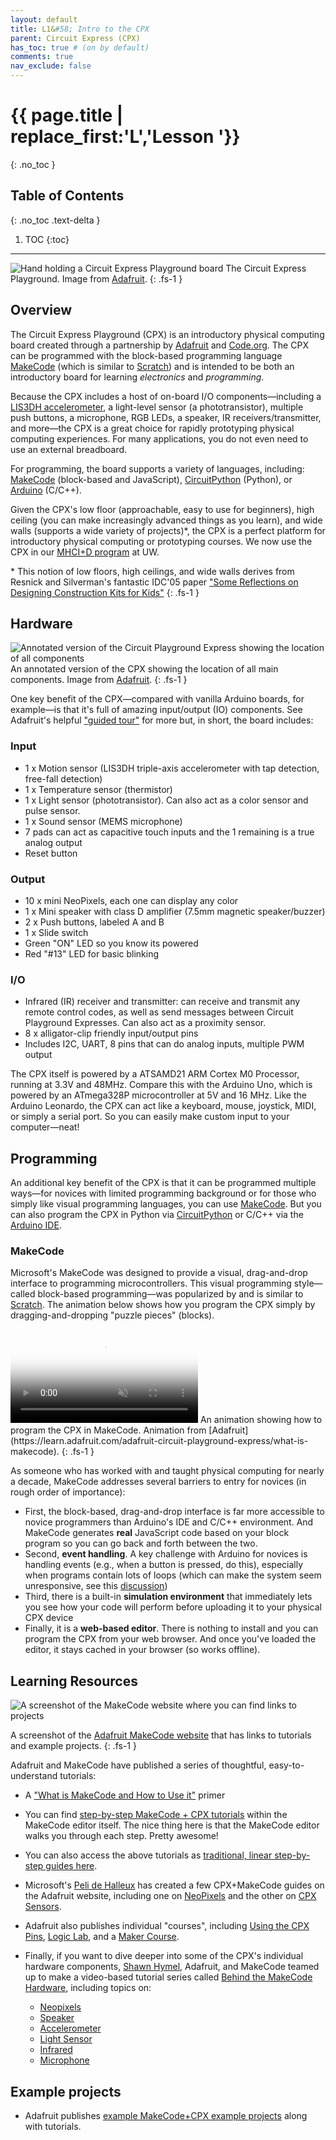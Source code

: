 ```yaml
---
layout: default
title: L1&#58; Intro to the CPX
parent: Circuit Express (CPX)
has_toc: true # (on by default)
comments: true
nav_exclude: false
---
```

# {{ page.title | replace_first:'L','Lesson '}}
{: .no_toc }

## Table of Contents
{: .no_toc .text-delta }

1. TOC
{:toc}
---

![Hand holding a Circuit Express Playground board](assets/images/CircuitExpressPlaygroundHandModelShot_Adafruit.png)
The Circuit Express Playground. Image from [Adafruit](https://www.adafruit.com/product/3333). 
{: .fs-1 } 

## Overview

The Circuit Express Playground (CPX) is an introductory physical computing board created through a partnership by [Adafruit](https://adafruit.com) and [Code.org](https://code.org). The CPX can be programmed with the block-based programming language [MakeCode](https://makecode.adafruit.com/) (which is similar to [Scratch](https://scratch.mit.edu/)) and is intended to be both an introductory board for learning *electronics* and *programming*.

Because the CPX includes a host of on-board I/O components—including a [LIS3DH accelerometer](https://learn.adafruit.com/adafruit-lis3dh-triple-axis-accelerometer-breakout), a light-level sensor (a phototransistor), multiple push buttons, a microphone, RGB LEDs, a speaker, IR receivers/transmitter, and more—the CPX is a great choice for rapidly prototyping physical computing experiences. For many applications, you do not even need to use an external breadboard.

For programming, the board supports a variety of languages, including: [MakeCode](https://learn.adafruit.com/makecode) (block-based and JavaScript), [CircuitPython](https://learn.adafruit.com/adafruit-circuit-playground-express/what-is-circuitpython) (Python), or [Arduino](https://learn.adafruit.com/adafruit-circuit-playground-express/arduino) (C/C++).

Given the CPX's low floor (approachable, easy to use for beginners), high ceiling (you can make increasingly advanced things as you learn), and wide walls (supports a wide variety of projects)*, the CPX is a perfect platform for introductory physical computing or prototyping courses. We now use the CPX in our [MHCI+D program](https://mhcid.washington.edu/) at UW.

\* This notion of low floors, high ceilings, and wide walls derives from Resnick and Silverman's fantastic IDC'05 paper ["Some Reflections on Designing Construction Kits for Kids"](https://doi.org/10.1145/1109540.1109556)
{: .fs-1 }

## Hardware

![Annotated version of the Circuit Playground Express showing the location of all components](assets/images/CircuitPlaygroundExpress_AnnotatedImage_Adafruit.png)
An annotated version of the CPX showing the location of all main components. Image from [Adafruit](https://learn.adafruit.com/adafruit-circuit-playground-express/guided-tour). 
{: .fs-1 } 

One key benefit of the CPX—compared with vanilla Arduino boards, for example—is that it's  full of amazing input/output (IO) components. See Adafruit's helpful ["guided tour"](https://learn.adafruit.com/adafruit-circuit-playground-express/guided-tour) for more but, in short, the board includes:

### Input

- 1 x Motion sensor (LIS3DH triple-axis accelerometer with tap detection, free-fall detection)
- 1 x Temperature sensor (thermistor)
- 1 x Light sensor (phototransistor). Can also act as a color sensor and pulse sensor.
- 1 x Sound sensor (MEMS microphone)
- 7 pads can act as capacitive touch inputs and the 1 remaining is a true analog output
- Reset button

### Output

- 10 x mini NeoPixels, each one can display any color
- 1 x Mini speaker with class D amplifier (7.5mm magnetic speaker/buzzer)
- 2 x Push buttons, labeled A and B
- 1 x Slide switch
- Green "ON" LED so you know its powered
- Red "#13" LED for basic blinking

### I/O

- Infrared (IR) receiver and transmitter: can receive and transmit any remote control codes, as well as send messages between Circuit Playground Expresses. Can also act as a proximity sensor.
- 8 x alligator-clip friendly input/output pins
- Includes I2C, UART, 8 pins that can do analog inputs, multiple PWM output

The CPX itself is powered by a ATSAMD21 ARM Cortex M0 Processor, running at 3.3V and 48MHz. Compare this with the Arduino Uno, which is powered by an ATmega328P microcontroller at 5V and 16 MHz. Like the Arduino Leonardo, the CPX can act like a keyboard, mouse, joystick, MIDI, or simply a serial port. So you can easily make custom input to your computer—neat!

## Programming

An additional key benefit of the CPX is that it can be programmed multiple ways—for novices with limited programming background or for those who simply like visual programming languages, you can use [MakeCode](https://learn.adafruit.com/adafruit-circuit-playground-express/makecode). But you can also program the CPX in Python via [CircuitPython](https://learn.adafruit.com/adafruit-circuit-playground-express/what-is-circuitpython) or C/C++ via the [Arduino IDE](https://learn.adafruit.com/adafruit-circuit-playground-express/arduino).

### MakeCode
Microsoft's MakeCode was designed to provide a visual, drag-and-drop interface to programming microcontrollers. This visual programming style—called block-based programming—was popularized by and is similar to [Scratch](https://scratch.mit.edu/). The animation below shows how you program the CPX simply by dragging-and-dropping "puzzle pieces" (blocks).

<video class="img img-responsive lazy" preload="auto" muted="muted" loop="loop" autoplay="autoplay" playsinline="" poster="https://cdn-learn.adafruit.com/assets/assets/000/048/088/medium800thumb/makecodedragdemo.jpg?1510260958">
    <source src="https://cdn-learn.adafruit.com/assets/assets/000/048/088/large1024mp4/makecodedragdemo.mp4?1510260958">
    <source src="https://cdn-learn.adafruit.com/assets/assets/000/048/088/large1024webm/makecodedragdemo.webm?1510260958" type="video/webm; codecs=vp8,vorbis">
    <source src="https://cdn-learn.adafruit.com/assets/assets/000/048/088/large1024ogv/makecodedragdemo.ogv?1510260958" type="video/ogg; codecs=theora,vorbis">
    Your browser does not support the video tag.
</video>
An animation showing how to program the CPX in MakeCode. Animation from [Adafruit](https://learn.adafruit.com/adafruit-circuit-playground-express/what-is-makecode).
{: .fs-1 }

As someone who has worked with and taught physical computing for nearly a decade, MakeCode addresses several barriers to entry for novices (in rough order of importance):

- First, the block-based, drag-and-drop interface is far more accessible to novice programmers than Arduino's IDE and C/C++ environment. And MakeCode generates **real** JavaScript code based on your block program so you can go back and forth between the two.
- Second, **event handling**. A key challenge with Arduino for novices is handling events (e.g., when a button is pressed, do this), especially when programs contain lots of loops (which can make the system seem unresponsive, see this [discussion](https://makeabilitylab.github.io/physcomp/arduino/led-fade.html#improved-fading-approach-limiting-delays))
- Third, there is a built-in **simulation environment** that immediately lets you see how your code will perform before uploading it to your physical CPX device
- Finally, it is a **web-based editor**. There is nothing to install and you can program the CPX from your web browser. And once you've loaded the editor, it stays cached in your browser (so works offline).

## Learning Resources
![A screenshot of the MakeCode website where you can find links to projects](assets/images/MakeCode_Screenshot_Tutorials.png)

A screenshot of the [Adafruit MakeCode website](https://makecode.adafruit.com/) that has links to tutorials and example projects.
{: .fs-1 }

Adafruit and MakeCode have published a series of thoughtful, easy-to-understand tutorials:
- A ["What is MakeCode and How to Use it"](https://learn.adafruit.com/makecode) primer

- You can find [step-by-step MakeCode + CPX tutorials](https://makecode.adafruit.com/) within the MakeCode editor itself. The nice thing here is that the MakeCode editor walks you through each step. Pretty awesome!

- You can also access the above tutorials as [traditional, linear step-by-step guides here](https://makecode.adafruit.com/tutorialss).

- Microsoft's [Peli de Halleux](https://learn.adafruit.com/users/pelikhan) has created a few CPX+MakeCode guides on the Adafruit website, including one on [NeoPixels](https://learn.adafruit.com/neopixels-with-makecode) and the other on [CPX Sensors](https://learn.adafruit.com/sensors-in-makecode).

- Adafruit also publishes individual "courses", including [Using the CPX Pins](https://makecode.adafruit.com/learnsystem/pins-tutorial), [Logic Lab](https://makecode.adafruit.com/learnsystem/logic-lab), and a [Maker Course](https://makecode.adafruit.com/courses/maker).

- Finally, if you want to dive deeper into some of the CPX's individual hardware components, [Shawn Hymel](https://shawnhymel.com/), Adafruit, and MakeCode teamed up to make a video-based tutorial series called [Behind the MakeCode Hardware](https://makecode.adafruit.com/behind-the-makecode-hardware), including topics on:
  - [Neopixels](https://youtu.be/Bo0cM2qmuAE)
  - [Speaker](https://youtu.be/JjJ-KGwKh_4)
  - [Accelerometer](https://youtu.be/2HzNKz-QlV0)
  - [Light Sensor](https://youtu.be/9LrWQ68lO20)
  - [Infrared](https://youtu.be/0EMuaMClfos)
  - [Microphone](https://youtu.be/g5894PVYOF4)

## Example projects

- Adafruit publishes [example MakeCode+CPX example projects](https://learn.adafruit.com/category/makecode) along with tutorials.